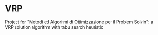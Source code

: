# VRP
Project for "Metodi ed Algoritmi di Ottimizzazione per il Problem Solvin": a VRP solution algorithm with tabu search heuristic
